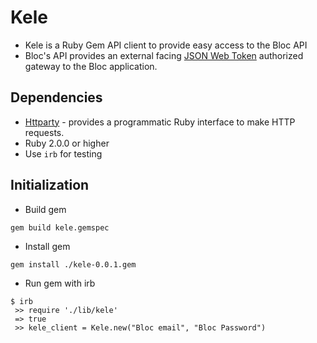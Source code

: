 # Kele
*  Kele is a Ruby Gem API client to provide easy access to the Bloc API
* Bloc's API provides an external facing [JSON Web Token](https://jwt.io/) authorized gateway to the Bloc application.

## Dependencies
* [Httparty](https://github.com/jnunemaker/httparty) - provides a programmatic Ruby interface to make HTTP requests.
* Ruby 2.0.0 or higher
* Use `irb` for testing

## Initialization
* Build gem
```
gem build kele.gemspec
```
* Install gem
```
gem install ./kele-0.0.1.gem
```
* Run gem with irb
```
$ irb
 >> require './lib/kele'
 => true
 >> kele_client = Kele.new("Bloc email", "Bloc Password")
 ```

 
